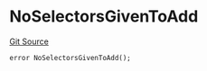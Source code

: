 # NoSelectorsGivenToAdd
[Git Source](https://github.com/thrackle-io/rules-engine/blob/f3baf971c7cb5a9708b7ed14723c3823c9ae4656/src/protocol/economic/ruleProcessor/RuleProcessorDiamondLib.sol)


```solidity
error NoSelectorsGivenToAdd();
```

